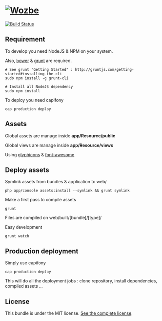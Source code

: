 [![Wozbe](http://wozbe.com/bundles/app/images/logo-wozbe-full-alpha.png)](http://wozbe.com)
=====

[![Build Status](https://api.travis-ci.org/wozbe/wozbe.com.png)](http://travis-ci.org/#!/wozbe/wozbe.com)

Requirement
-----------
To develop you need NodeJS & NPM on your system.

Also, [bower](https://github.com/bower/bower) & [grunt](http://gruntjs.com/) are required.

    # See grunt "Getting Started" : http://gruntjs.com/getting-started#installing-the-cli
    sudo npm install -g grunt-cli

    # Install all NodeJS dependency
    sudo npm install

To deploy you need capifony

    cap production deploy

Assets
------
Global assets are manage inside **app/Resource/public**

Global views are manage inside **app/Resource/views**

Using [glyphicons](http://glyphicons.com/) & [font-awesome](http://fortawesome.github.io/Font-Awesome/icons/)

Deploy assets
-------------
Symlink assets from bundles & application to web/

    php app/console assets:install --symlink && grunt symlink

Make a first pass to compile assets

    grunt

Files are compiled on web/built/[bundle]/[type]/

Easy development

    grunt watch

Production deployment
---------------------

Simply use capifony 

    cap production deploy

This will do all the deployment jobs : clone repository, install dependencies, compiled assets ...

License
-------

This bundle is under the MIT license. [See the complete license](https://github.com/wozbe/wozbe.com/blob/master/LICENSE).